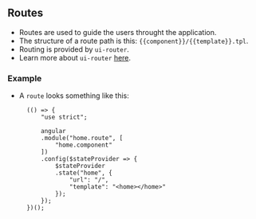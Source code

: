 ## Routes
- Routes are used to guide the users throught the application.
- The structure of a route path is this: `{{component}}/{{template}}.tpl`.
- Routing is provided by `ui-router`.
- Learn more about `ui-router` [here](https://github.com/angular-ui/ui-router).

### Example
- A `route` looks something like this:

		(() => {
			"use strict";
			
			angular
			.module("home.route", [
				"home.component"
			])
			.config($stateProvider => {
				$stateProvider
				.state("home", {
					"url": "/",
					"template": "<home></home>"
				});
			});
		})();
